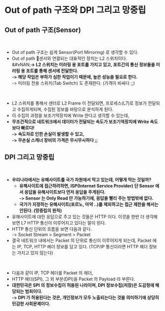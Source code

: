 # Out of path 구조와 DPI 그리고 망중립

## Out of path 구조(Sensor)

<figure><img src="../../../../.gitbook/assets/스크린샷 2024-01-12 16.23.28.png" alt=""><figcaption></figcaption></figure>

* Out of path 구조는 쉽게 Sensor(Port Mirroring) 로 생각할 수 있다.
* Out of path 센서와 연결되는 대표적인 장치는 L2 스위치이다. \
  &#xNAN;**-> L2 스위치는 미러링 용 포트를 가지고 있고, 포트간의 통신 정보들을 미러링 용 포트를 통해 센서에 전달한다.**\
  **-> 해당 작업은 부하가 심한 작업이기 때문에, 높은 성능을 필요로 한다.**\
  -> 미러링 전용 스위치(Tab Switch) 도 존재한다. (가격이 비싸다 ;;)

<figure><img src="../../../../.gitbook/assets/스크린샷 2024-01-12 17.09.01.png" alt=""><figcaption></figcaption></figure>

* L2 스위치를 통해서 센터로 L2 Frame 이 전달되면, 프로세스(L7)로 정보가 전달되고 수집하게되며, 수집된 정보를 바탕으로 분석하게 된다.&#x20;
* 이 수집의 과정을 보조기억장치에 Write 한다고 생각할 수 있는데,
* **무조건적으로 네트워크에서 데이터가 전달되는 속도가 보조기억장치에 Write 속도보다 빠르다!**\
  **-> 속도차로 인한 손실이 발생할 수 있고,** \
  **-> 무손실 스캐너 장비의 가격은 무시무시하다 ;;**

## DPI 그리고 망중립

<figure><img src="../../../../.gitbook/assets/스크린샷 2024-01-12 16.43.07.png" alt=""><figcaption></figcaption></figure>

* **우리나라에서는 유해사이트를 국가 차원에서 막고 있는데, 어떻게 막는 것일까?**
  * **유해사이트에 접근하려하면, ISP(Internet Service Provider) 단 Sensor 에서 응답을 유해사이트보다 먼저 응답을 주게된다.** \
    **-> Sensor 는 Only Read 만 가능하기에, 응답을 빨리 주는 방법밖에 없다.**&#x20;
  * **국가가 지정하는 유해사이트(포르노, 마약 ..)를 제외하고는 접근 제한을 해서는 안된다. (망중립의 원칙)**
* 유해사이트에 대한 응답으로 주고 있는 것들은 HTTP 이다. 이것을 한번 더 생각해보면 L7 HTTP 통신이 이루어지고 있다는 말이 된다.
* HTTP 통신 단위의 흐름을 보면 다음과 같다.\
  -> Socket Stream > Segment > Packet&#x20;
* 결국 네트워크 내에서는 Packet 의 단위로 통신이 이루어지게 되는데, Packet 에는 IP, TCP, HTTP 헤더 정보를 담고 있다. (TCP/IP 통신이라면 HTTP 헤더 정보는 가지고 있지 않는다)

<figure><img src="../../../../.gitbook/assets/스크린샷 2024-01-12 16.58.26.png" alt=""><figcaption></figcaption></figure>

* 다음과 같이 IP, TCP 헤더를 Packet 의 헤더,&#x20;
* HTTP 헤더(SPI), 그 외 부분(DPI)을 Packet 의 Payload 라 부른다.&#x20;
* **대한민국은 SPI 의 정보수집이 허용된 나라이며, DPI 정보수집(저장)은 도감청에 해당되는 범죄이다.** \
  **-> DPI 가 허용된다는 것은, 개인정보가 모두 노출되는다는 것을 의미하기에 상당히 민감한 사회문제이다.**&#x20;

